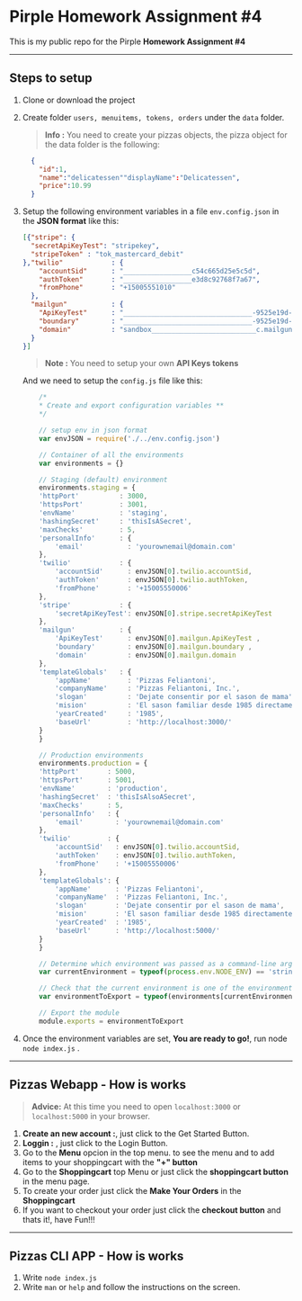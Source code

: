 # Pirple Homework Assignment #4

This is my public repo for the Pirple **Homework Assignment #4**

---
## Steps to setup

1. Clone or download the project
1. Create folder ```users, menuitems, tokens, orders``` under the ```data``` folder.
    > **Info :** You need to create your pizzas objects, the pizza object for the data folder is the following:
    ```json
      {
        "id":1,
        "name":"delicatessen""displayName":"Delicatessen",
        "price":10.99
      }
    ```

1. Setup the following environment variables in a file ```env.config.json``` in the **JSON format**  like this:

    ```json
    [{"stripe": {
      "secretApiKeyTest": "stripekey",
      "stripeToken" : "tok_mastercard_debit"
    },"twilio"            : {
        "accountSid"      : "_________________c54c665d25e5c5d",
        "authToken"       : "_________________e3d8c92768f7a67",
        "fromPhone"       : "+15005551010"
      },
      "mailgun"           : {
        "ApiKeyTest"      : "________________________________-9525e19d-db1cab1f",
        "boundary"        : "________________________________-9525e19d-60c575ce",
        "domain"          : "sandbox__________________________c.mailgun.org"
      }
    }]
    ```
    >**Note :** You need to setup your own **API Keys tokens**

    And we need to setup the ```config.js``` file like this:

    ```javascript
        /*
        * Create and export configuration variables **
        */

        // setup env in json format
        var envJSON = require('./../env.config.json')

        // Container of all the environments
        var environments = {}

        // Staging (default) environment
        environments.staging = {
        'httpPort'          : 3000,
        'httpsPort'         : 3001,
        'envName'           : 'staging',
        'hashingSecret'     : 'thisIsASecret',
        'maxChecks'         : 5,
        'personalInfo'      : {
            'email'           : 'yourownemail@domain.com'
        },
        'twilio'            : {
            'accountSid'      : envJSON[0].twilio.accountSid,
            'authToken'       : envJSON[0].twilio.authToken,
            'fromPhone'       : '+15005550006'
        },
        'stripe'            : {
            'secretApiKeyTest': envJSON[0].stripe.secretApiKeyTest
        },
        'mailgun'           : {
            'ApiKeyTest'      : envJSON[0].mailgun.ApiKeyTest ,
            'boundary'        : envJSON[0].mailgun.boundary ,
            'domain'          : envJSON[0].mailgun.domain
        },
        'templateGlobals'   : {
            'appName'         : 'Pizzas Feliantoni',
            'companyName'     : 'Pizzas Feliantoni, Inc.',
            'slogan'          : 'Dejate consentir por el sason de mama',
            'mision'          : 'El sason familiar desde 1985 directamente de la cocina de italia de la casa de mama' ,
            'yearCreated'     : '1985',
            'baseUrl'         : 'http://localhost:3000/'
        }
        }

        // Production environments
        environments.production = {
        'httpPort'       : 5000,
        'httpsPort'      : 5001,
        'envName'        : 'production',
        'hashingSecret'  : 'thisIsAlsoASecret',
        'maxChecks'      : 5,
        'personalInfo'   : {
            'email'        : 'yourownemail@domain.com'
        },
        'twilio'         : {
            'accountSid'   : envJSON[0].twilio.accountSid,
            'authToken'    : envJSON[0].twilio.authToken,
            'fromPhone'    : '+15005550006'
        },
        'templateGlobals': {
            'appName'      : 'Pizzas Feliantoni',
            'companyName'  : 'Pizzas Feliantoni, Inc.',
            'slogan'       : 'Dejate consentir por el sason de mama',
            'mision'       : 'El sason familiar desde 1985 directamente de la cocina de italia de la casa de mama' ,
            'yearCreated'  : '1985',
            'baseUrl'      : 'http://localhost:5000/'
        }
        }

        // Determine which environment was passed as a command-line argument
        var currentEnvironment = typeof(process.env.NODE_ENV) == 'string' ? process.env.NODE_ENV.toLowerCase() : ''

        // Check that the current environment is one of the environments above, if not, default to staging
        var environmentToExport = typeof(environments[currentEnvironment]) == 'object' ? environments[currentEnvironment] : environments.staging

        // Export the module
        module.exports = environmentToExport

    ```

1. Once the environment variables are set, **You are ready to go!**, run node ```node index.js``` .

---
## Pizzas Webapp - How is works

>**Advice:** At this time you need to open ```localhost:3000``` or ```localhost:5000``` in your browser.

1. **Create an new account :**, just click to the Get Started Button.
1. **Loggin :** , just click to the Login Button.
1. Go to the **Menu** opcion in the top menu. to see the menu and to add items to your shoppingcart with the **"+" button**
1. Go to the **Shoppingcart** top Menu or just click the **shoppingcart button** in the menu page.
1. To create your order just click the **Make Your Orders** in the **Shoppingcart**
1. If you want to checkout your order just click the **checkout button**  and thats it!, have Fun!!!


---
## Pizzas CLI APP - How is works

1. Write ```node index.js```
1. Write ```man``` or ```help``` and follow the instructions on the screen.





